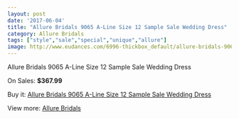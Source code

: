 ```yaml
---
layout: post
date: '2017-06-04'
title: "Allure Bridals 9065 A-Line Size 12 Sample Sale Wedding Dress"
category: Allure Bridals
tags: ["style","sale","special","unique","allure"]
image: http://www.eudances.com/6996-thickbox_default/allure-bridals-9065-a-line-size-12-sample-sale-wedding-dress.jpg
---
```

Allure Bridals 9065 A-Line Size 12 Sample Sale Wedding Dress

On Sales: **$367.99**
<a href="https://www.eudances.com/en/allure-bridals/2554-allure-bridals-9065-a-line-size-12-sample-sale-wedding-dress.html"><amp-img layout="responsive" width="600" height="600" src="//www.eudances.com/6996-thickbox_default/allure-bridals-9065-a-line-size-12-sample-sale-wedding-dress.jpg" alt="Allure Bridals 9065 A-Line Size 12 Sample Sale Wedding Dress 0" /></a>
<a href="https://www.eudances.com/en/allure-bridals/2554-allure-bridals-9065-a-line-size-12-sample-sale-wedding-dress.html"><amp-img layout="responsive" width="600" height="600" src="//www.eudances.com/6999-thickbox_default/allure-bridals-9065-a-line-size-12-sample-sale-wedding-dress.jpg" alt="Allure Bridals 9065 A-Line Size 12 Sample Sale Wedding Dress 1" /></a>
<a href="https://www.eudances.com/en/allure-bridals/2554-allure-bridals-9065-a-line-size-12-sample-sale-wedding-dress.html"><amp-img layout="responsive" width="600" height="600" src="//www.eudances.com/6998-thickbox_default/allure-bridals-9065-a-line-size-12-sample-sale-wedding-dress.jpg" alt="Allure Bridals 9065 A-Line Size 12 Sample Sale Wedding Dress 2" /></a>
<a href="https://www.eudances.com/en/allure-bridals/2554-allure-bridals-9065-a-line-size-12-sample-sale-wedding-dress.html"><amp-img layout="responsive" width="600" height="600" src="//www.eudances.com/6997-thickbox_default/allure-bridals-9065-a-line-size-12-sample-sale-wedding-dress.jpg" alt="Allure Bridals 9065 A-Line Size 12 Sample Sale Wedding Dress 3" /></a>

Buy it: [Allure Bridals 9065 A-Line Size 12 Sample Sale Wedding Dress](https://www.eudances.com/en/allure-bridals/2554-allure-bridals-9065-a-line-size-12-sample-sale-wedding-dress.html "Allure Bridals 9065 A-Line Size 12 Sample Sale Wedding Dress")

View more: [Allure Bridals](https://www.eudances.com/en/2-allure-bridals "Allure Bridals")